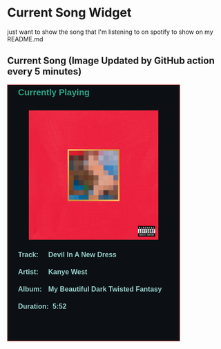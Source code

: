 # Current Song Widget
just want to show the song that I'm listening to on spotify to show on my README.md

## Current Song (Image Updated by GitHub action every 5 minutes)
![](songs-pictures/image290.png)

